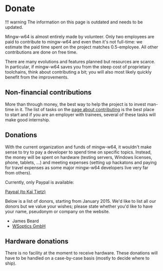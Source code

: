 # Donate

!!! warning
    The information on this page is outdated and needs to be updated.

Mingw-w64 is almost entirely made by volunteer. Only two employees are paid to
contribute to mingw-w64 and even then it's not full-time: we estimate the paid
time spent on the project matches 0.5-employee. All other contributions are done
on free time.

There are many evolutions and features planned but resources are scarce. In
particular, if mingw-w64 saves you from the steep cost of proprietary
toolchains, think about contributing a bit; you will also most likely quickly
benefit from the improvements.

## Non-financial contributions

More than through money, the best way to help the project is to invest man-time
in it. The list of tasks on the [page about
contributing](http://mingw-w64.sourceforge.net/contribute.php
"http://mingw-w64.sourceforge.net/contribute.php") is the best place to start
and if you are an employer with trainees, several of these tasks will make good
internship.

## Donations

With the current organization and funds of mingw-w64, it wouldn't make sense to
try to pay a developer to spend time on specific topics. Instead, the money will
be spent on hardware (testing servers, Windows licenses, phone, tablets, ...)
and meeting expenses (setting up hackatons and paying for travel expenses as
some major mingw-w64 developers live very far from others).

Currently, only Paypal is available:

[Paypal (to Kaï Tietz)](https://sourceforge.net/donate/index.php?group_id=202880)

Below is a list of donors, starting from January 2015. We'd like to
list all our donors but we value your wishes; please state whether
you'd like to have your name, pseudonym or company on the website.

- James Beard
- [WSoptics GmbH](https://www.wsoptics.com/)

## Hardware donations

There is no facility at the moment to receive hardware. These donations will
have to be handled on a case-by-case basis (mostly to decide where to ship).

